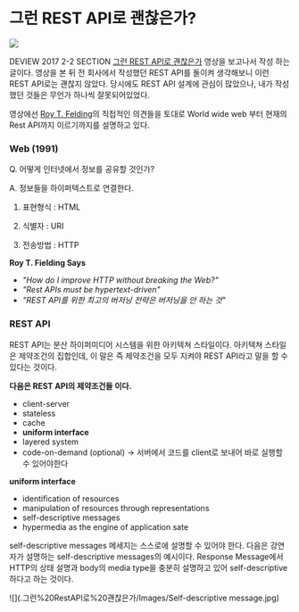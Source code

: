 
# 그런 REST API로 괜찮은가?

![]({{site.baseurl}}/Images/web_page_first_screen.jpg)


 DEVIEW 2017 2-2 SECTION [그런 REST API로 괜찮은가](https://tv.naver.com/v/2292653) 영상을 보고나서 작성 하는 글이다. 영상을 본 뒤 전 회사에서 작성했던 REST API를 돌이켜 생각해보니 이런 REST API로는 괜찮지 않았다. 당시에도 REST API 설계에 관심이 많았으나, 내가 작성했던 것들은 무언가 하나씩 잘못되어있었다.
 
 영상에선 [Roy T. Felding](https://twitter.com/fielding?lang=en)의 직접적인 의견들을 토대로 World wide web 부터 현재의 Rest API까지 이르기까지를 설명하고 있다.
 
### Web (1991)
 Q. 어떻게 인터넷에서 정보를 공유할 것인가? 
 
 A. 정보들을 하이퍼텍스트로 연결한다.
 
 1) 표현형식 : HTML
 
 2) 식별자 : URI
 
 3) 전송방법 : HTTP
 
 
**Roy T. Fielding Says**
- _"How do I improve HTTP without breaking the Web?"_
- _"Rest APIs must be hypertext-driven"_
- _"REST API를 위한 최고의 버저닝 전략은 버저닝을 안 하는 것"_

### REST API
REST API는 분산 하이퍼미디어 시스템을 위한 아키텍쳐 스타일이다. 아키텍쳐 스타일은 제약조건의 집합인데, 이 말은 즉 제약조건을 모두 지켜야 REST API라고 말을 할 수 있다는 것이다.

**다음은 REST API의 제약조건들 이다.**

- client-server
- stateless
- cache
- **uniform interface**
- layered system
- code-on-demand (optional) -> 서버에서 코드를 client로 보내어 바로 실행할 수 있어야한다

**uniform interface**
- identification of resources
- manipulation of resources through representations
- self-descriptive messages
- hypermedia as the engine of application sate

self-descriptive messages
 메세지는 스스로에 설명할 수 있어야 한다. 다음은 강연자가 설명하는 self-descriptive messages의 예시이다. Response Message에서 HTTP의 상태 설명과 body의 media type을 충분히 설명하고 있어 self-descriptive 하다고 하는 것이다.

![](.그런%20RestAPI로%20괜찮은가/Images/Self-descriptive message.jpg)



